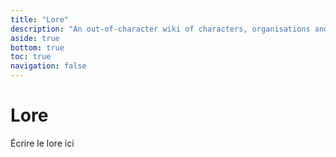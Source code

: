 ```yaml
---
title: "Lore"
description: "An out-of-character wiki of characters, organisations and the world in general"
aside: true
bottom: true
toc: true
navigation: false
---
```


# Lore

Écrire le lore ici